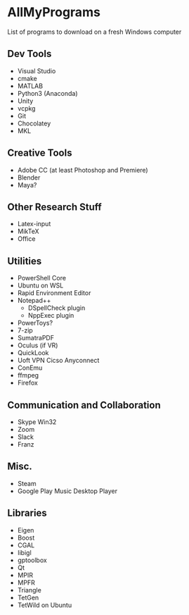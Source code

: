 # AllMyPrograms
List of programs to download on a fresh Windows computer

## Dev Tools
- Visual Studio
- cmake
- MATLAB
- Python3 (Anaconda)
- Unity
- vcpkg
- Git
- Chocolatey
- MKL

## Creative Tools
- Adobe CC (at least Photoshop and Premiere)
- Blender
- Maya?

## Other Research Stuff
- Latex-input
- MikTeX
- Office

## Utilities
- PowerShell Core
- Ubuntu on WSL
- Rapid Environment Editor
- Notepad++
  - DSpellCheck plugin
  - NppExec plugin
- PowerToys?
- 7-zip
- SumatraPDF
- Oculus (if VR)
- QuickLook
- Uoft VPN Cicso Anyconnect
- ConEmu
- ffmpeg
- Firefox

## Communication and Collaboration
- Skype Win32
- Zoom
- Slack
- Franz

## Misc.
- Steam
- Google Play Music Desktop Player

## Libraries
- Eigen
- Boost
- CGAL
- libigl
- gptoolbox
- Qt
- MPIR
- MPFR
- Triangle
- TetGen
- TetWild on Ubuntu

